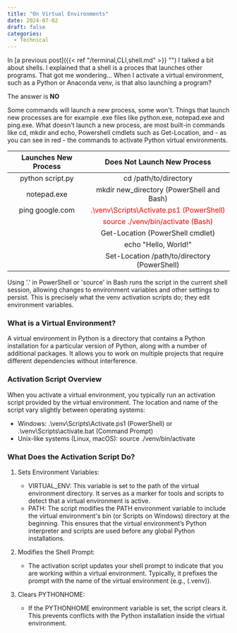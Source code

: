 ```yaml
---
title: "On Virtual Environments"
date: 2024-07-02
draft: false
categories:
  - Technical
---
```


In [a previous post]({{< ref "/terminal,CLI,shell.md" >}} "") I talked a bit about shells. I explained that a shell is a proces that launches other programs. That got me wondering... When I activate a virtual environment, such as a Python or Anaconda venv, is that also launching a program? 

The answer is **NO**

Some commands will launch a new process, some won't. Things that launch new processes are for example .exe files like python.exe, notepad.exe and ping.exe. What doesn't launch a new process, are most built-in commands like cd, mkdir and echo, Powershell cmdlets such as Get-Location, and - as you can see in red - the commands to activate Python virtual environments.


| Launches New Process                           | Does Not Launch New Process                        |
|:------------------------------------------------:|:----------------------------------------------------:|
| python script.py                               | cd /path/to/directory                            |
| notepad.exe                                                 | mkdir new_directory (PowerShell and Bash)          |
|  ping google.com                                     | <span style="color: red;">.\venv\Scripts\Activate.ps1 (PowerShell) </span>        |
|                              | <span style="color: red;">source ./venv/bin/activate (Bash)</span>                  |
|                                                  | Get-Location (PowerShell cmdlet)                   |
|                                                | echo "Hello, World!"                               |
|                                                | Set-Location /path/to/directory (PowerShell)       |



Using '.' in PowerShell or 'source' in Bash runs the script in the current shell session, allowing changes to environment variables and other settings to persist. This is precisely what the venv activation scripts do; they edit environment variables. 


### What is a Virtual Environment?

A virtual environment in Python is a directory that contains a Python installation for a particular version of Python, along with a number of additional packages. It allows you to work on multiple projects that require different dependencies without interference. 

### Activation Script Overview

When you activate a virtual environment, you typically run an activation script provided by the virtual environment. The location and name of the script vary slightly between operating systems:

- Windows: .\venv\Scripts\Activate.ps1 (PowerShell) or .\venv\Scripts\activate.bat (Command Prompt)
- Unix-like systems (Linux, macOS): source ./venv/bin/activate

### What Does the Activation Script Do?

1. Sets Environment Variables:

    - VIRTUAL_ENV: This variable is set to the path of the virtual environment directory. It serves as a marker for tools and scripts to detect that a virtual environment is active.
    - PATH: The script modifies the PATH environment variable to include the virtual environment's bin (or Scripts on Windows) directory at the beginning. This ensures that the virtual environment’s Python interpreter and scripts are used before any global Python installations.

2. Modifies the Shell Prompt:

    - The activation script updates your shell prompt to indicate that you are working within a virtual environment. Typically, it prefixes the prompt with the name of the virtual environment (e.g., (.venv)).

3. Clears PYTHONHOME:

    - If the PYTHONHOME environment variable is set, the script clears it. This prevents conflicts with the Python installation inside the virtual environment.

